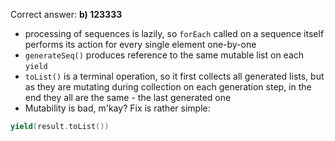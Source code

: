 Correct answer: **b) 123333**

* processing of sequences is lazily, so `forEach` called on a sequence itself performs its action for every single element one-by-one
* `generateSeq()` produces reference to the same mutable list on each `yield`
* `toList()` is a terminal operation, so it first collects all generated lists, but as they are mutating 
during collection on each generation step, in the end they all are the same - the last generated one
* Mutability is bad, m'kay? Fix is rather simple:
```kotlin
yield(result.toList())
```